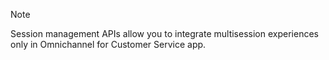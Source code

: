 > [!NOTE]
> Session management APIs allow you to integrate multisession experiences only in Omnichannel for Customer Service app.